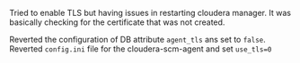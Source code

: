 Tried to enable TLS but having issues in restarting cloudera manager. It was basically checking for the certificate that was not created.

Reverted the configuration of DB attribute `agent_tls` ans set to `false`.
Reverted `config.ini` file for the cloudera-scm-agent and set `use_tls=0`

